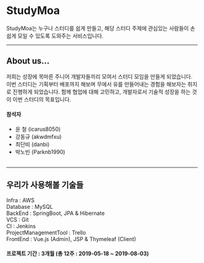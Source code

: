 StudyMoa
==========
StudyMoa는 누구나 스터디를 쉽게 만들고, 해당 스터디 주제에 관심있는 사람들이 손쉽게 모일 수 있도록 도와주는 서비스입니다.
- - -
## About us...
 저희는 성장에 목마른 주니어 개발자들끼리 모여서 스터디 모임을 만들게 되었습니다.  이번 스터디는 기획부터 배포까지 해보며 무에서 유를 만들어내는 경험을 해보자는 취지로 진행하게 되었습니다. 함께 협업에 대해 고민하고, 개발자로서 기술적 성장을 하는 것이 이번 스터디의 목표입니다.

#### 참석자
* 윤 철 (icarus8050)
* 강동규 (akwdmfxu)
* 최단비 (danbi)
* 박노빈 (Parknb1990)
<br><br>

- - -
## 우리가 사용해볼 기술들
Infra : AWS<br>
Database : MySQL<br>
BackEnd : SpringBoot, JPA & Hibernate<br>
VCS : Git<br>
CI : Jenkins<br>
ProjectManagementTool : Trello<br>
FrontEnd : Vue.js (Admin), JSP & Thymeleaf (Client)

#### 프로젝트 기간 : 3개월 (총 12주 : 2019-05-18 ~ 2019-08-03)
